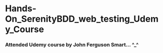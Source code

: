 # Hands-On_SerenityBDD_web_testing_Udemy_Course

### Attended Udemy course by John Ferguson Smart...  ^_^
